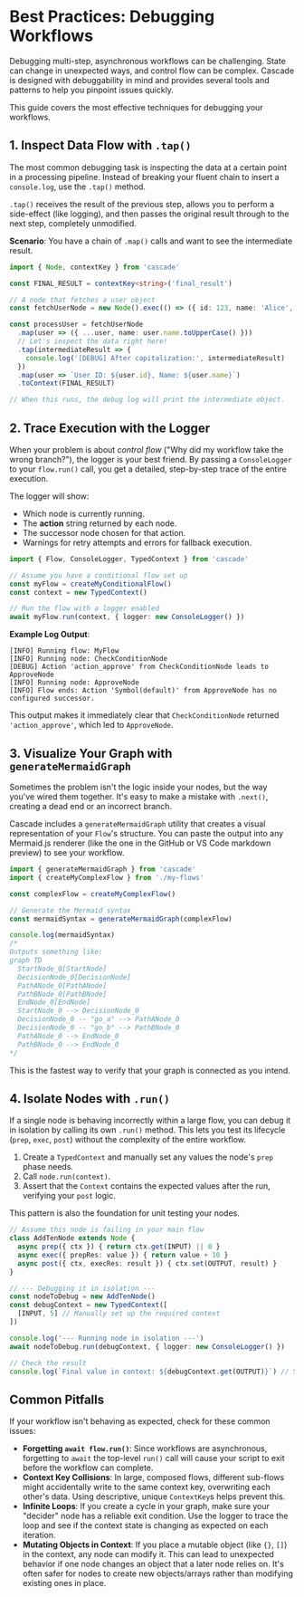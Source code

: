 # Best Practices: Debugging Workflows

Debugging multi-step, asynchronous workflows can be challenging. State can change in unexpected ways, and control flow can be complex. Cascade is designed with debuggability in mind and provides several tools and patterns to help you pinpoint issues quickly.

This guide covers the most effective techniques for debugging your workflows.

## 1. Inspect Data Flow with `.tap()`

The most common debugging task is inspecting the data at a certain point in a processing pipeline. Instead of breaking your fluent chain to insert a `console.log`, use the `.tap()` method.

`.tap()` receives the result of the previous step, allows you to perform a side-effect (like logging), and then passes the original result through to the next step, completely unmodified.

**Scenario**: You have a chain of `.map()` calls and want to see the intermediate result.

```typescript
import { Node, contextKey } from 'cascade'

const FINAL_RESULT = contextKey<string>('final_result')

// A node that fetches a user object
const fetchUserNode = new Node().exec(() => ({ id: 123, name: 'Alice', email: 'alice@test.com' }))

const processUser = fetchUserNode
  .map(user => ({ ...user, name: user.name.toUpperCase() }))
  // Let's inspect the data right here!
  .tap(intermediateResult => {
    console.log('[DEBUG] After capitalization:', intermediateResult)
  })
  .map(user => `User ID: ${user.id}, Name: ${user.name}`)
  .toContext(FINAL_RESULT)

// When this runs, the debug log will print the intermediate object.
```

## 2. Trace Execution with the Logger

When your problem is about *control flow* ("Why did my workflow take the wrong branch?"), the logger is your best friend. By passing a `ConsoleLogger` to your `flow.run()` call, you get a detailed, step-by-step trace of the entire execution.

The logger will show:

- Which node is currently running.
- The **action** string returned by each node.
- The successor node chosen for that action.
- Warnings for retry attempts and errors for fallback execution.

```typescript
import { Flow, ConsoleLogger, TypedContext } from 'cascade'

// Assume you have a conditional flow set up
const myFlow = createMyConditionalFlow()
const context = new TypedContext()

// Run the flow with a logger enabled
await myFlow.run(context, { logger: new ConsoleLogger() })
```

**Example Log Output**:

```
[INFO] Running flow: MyFlow
[INFO] Running node: CheckConditionNode
[DEBUG] Action 'action_approve' from CheckConditionNode leads to ApproveNode
[INFO] Running node: ApproveNode
[INFO] Flow ends: Action 'Symbol(default)' from ApproveNode has no configured successor.
```

This output makes it immediately clear that `CheckConditionNode` returned `'action_approve'`, which led to `ApproveNode`.

## 3. Visualize Your Graph with `generateMermaidGraph`

Sometimes the problem isn't the logic inside your nodes, but the way you've wired them together. It's easy to make a mistake with `.next()`, creating a dead end or an incorrect branch.

Cascade includes a `generateMermaidGraph` utility that creates a visual representation of your `Flow`'s structure. You can paste the output into any Mermaid.js renderer (like the one in the GitHub or VS Code markdown preview) to see your workflow.

```typescript
import { generateMermaidGraph } from 'cascade'
import { createMyComplexFlow } from './my-flows'

const complexFlow = createMyComplexFlow()

// Generate the Mermaid syntax
const mermaidSyntax = generateMermaidGraph(complexFlow)

console.log(mermaidSyntax)
/*
Outputs something like:
graph TD
  StartNode_0[StartNode]
  DecisionNode_0[DecisionNode]
  PathANode_0[PathANode]
  PathBNode_0[PathBNode]
  EndNode_0[EndNode]
  StartNode_0 --> DecisionNode_0
  DecisionNode_0 -- "go_a" --> PathANode_0
  DecisionNode_0 -- "go_b" --> PathBNode_0
  PathANode_0 --> EndNode_0
  PathBNode_0 --> EndNode_0
*/
```

This is the fastest way to verify that your graph is connected as you intend.

## 4. Isolate Nodes with `.run()`

If a single node is behaving incorrectly within a large flow, you can debug it in isolation by calling its own `.run()` method. This lets you test its lifecycle (`prep`, `exec`, `post`) without the complexity of the entire workflow.

1. Create a `TypedContext` and manually set any values the node's `prep` phase needs.
2. Call `node.run(context)`.
3. Assert that the `Context` contains the expected values after the run, verifying your `post` logic.

This pattern is also the foundation for unit testing your nodes.

```typescript
// Assume this node is failing in your main flow
class AddTenNode extends Node {
  async prep({ ctx }) { return ctx.get(INPUT) || 0 }
  async exec({ prepRes: value }) { return value + 10 }
  async post({ ctx, execRes: result }) { ctx.set(OUTPUT, result) }
}

// --- Debugging it in isolation ---
const nodeToDebug = new AddTenNode()
const debugContext = new TypedContext([
  [INPUT, 5] // Manually set up the required context
])

console.log('--- Running node in isolation ---')
await nodeToDebug.run(debugContext, { logger: new ConsoleLogger() })

// Check the result
console.log(`Final value in context: ${debugContext.get(OUTPUT)}`) // Should be 15
```

## Common Pitfalls

If your workflow isn't behaving as expected, check for these common issues:

- **Forgetting `await flow.run()`**: Since workflows are asynchronous, forgetting to `await` the top-level `run()` call will cause your script to exit before the workflow can complete.
- **Context Key Collisions**: In large, composed flows, different sub-flows might accidentally write to the same context key, overwriting each other's data. Using descriptive, unique `ContextKey`s helps prevent this.
- **Infinite Loops**: If you create a cycle in your graph, make sure your "decider" node has a reliable exit condition. Use the logger to trace the loop and see if the context state is changing as expected on each iteration.
- **Mutating Objects in Context**: If you place a mutable object (like `{}`, `[]`) in the context, any node can modify it. This can lead to unexpected behavior if one node changes an object that a later node relies on. It's often safer for nodes to create new objects/arrays rather than modifying existing ones in place.
